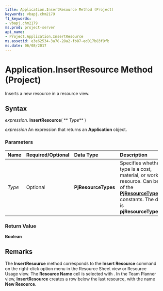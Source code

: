 ```yaml
---
title: Application.InsertResource Method (Project)
keywords: vbapj.chm2179
f1_keywords:
- vbapj.chm2179
ms.prod: project-server
api_name:
- Project.Application.InsertResource
ms.assetid: e3e62534-3a78-28a2-fb87-ed017b83f9fb
ms.date: 06/08/2017
---
```



# Application.InsertResource Method (Project)

Inserts a new resource in a resource view.


## Syntax

 _expression_. **InsertResource**( ** _Type_** )

 _expression_ An expression that returns an **Application** object.


### Parameters



|**Name**|**Required/Optional**|**Data Type**|**Description**|
|:-----|:-----|:-----|:-----|
| _Type_|Optional|**PjResourceTypes**|Specifies whether the type is a cost, material, or work resource. Can be one of the **[PjResourceTypes](pjresourcetypes-enumeration-project.md)** constants. The default is **pjResourceTypeWork**.|

### Return Value

 **Boolean**


## Remarks

The **InsertResource** method corresponds to the **Insert Resource** command on the right-click option menu in the Resource Sheet view or Resource Usage view. The **Resource Name** cell is selected with **<Type Resource Name Here>**. In the Team Planner view, **InsertResource** creates a row below the last resource, with the name **New Resource**. 


